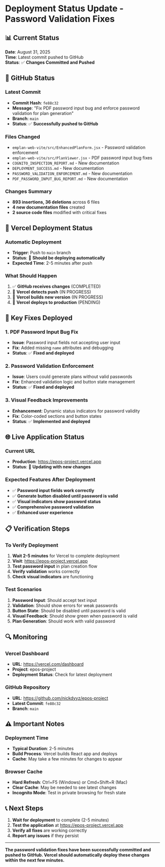 # Deployment Status Update - Password Validation Fixes

## 📊 **Current Status**

**Date**: August 31, 2025  
**Time**: Latest commit pushed to GitHub  
**Status**: ✅ **Changes Committed and Pushed**

## 🔄 **GitHub Status**

### **Latest Commit**
- **Commit Hash**: `fe88c32`
- **Message**: "Fix PDF password input bug and enforce password validation for plan generation"
- **Branch**: `main`
- **Status**: ✅ **Successfully pushed to GitHub**

### **Files Changed**
- `emplan-web-vite/src/EnhancedPlanForm.jsx` - Password validation enforcement
- `emplan-web-vite/src/PlanViewer.jsx` - PDF password input bug fixes
- `COGNITO_INSPECTION_REPORT.md` - New documentation
- `DEPLOYMENT_SUCCESS.md` - New documentation
- `PASSWORD_VALIDATION_ENFORCEMENT.md` - New documentation
- `PDF_PASSWORD_INPUT_BUG_REPORT.md` - New documentation

### **Changes Summary**
- **893 insertions, 36 deletions** across 6 files
- **4 new documentation files** created
- **2 source code files** modified with critical fixes

## 🚀 **Vercel Deployment Status**

### **Automatic Deployment**
- **Trigger**: Push to `main` branch
- **Status**: 🔄 **Should be deploying automatically**
- **Expected Time**: 2-5 minutes after push

### **What Should Happen**
1. ✅ **GitHub receives changes** (COMPLETED)
2. 🔄 **Vercel detects push** (IN PROGRESS)
3. 🔄 **Vercel builds new version** (IN PROGRESS)
4. 🔄 **Vercel deploys to production** (PENDING)

## 🔧 **Key Fixes Deployed**

### **1. PDF Password Input Bug Fix**
- **Issue**: Password input fields not accepting user input
- **Fix**: Added missing `name` attributes and debugging
- **Status**: ✅ **Fixed and deployed**

### **2. Password Validation Enforcement**
- **Issue**: Users could generate plans without valid passwords
- **Fix**: Enhanced validation logic and button state management
- **Status**: ✅ **Fixed and deployed**

### **3. Visual Feedback Improvements**
- **Enhancement**: Dynamic status indicators for password validity
- **Fix**: Color-coded sections and button states
- **Status**: ✅ **Implemented and deployed**

## 🌐 **Live Application Status**

### **Current URL**
- **Production**: https://epos-project.vercel.app
- **Status**: 🔄 **Updating with new changes**

### **Expected Features After Deployment**
- ✅ **Password input fields work correctly**
- ✅ **Generate button disabled until password is valid**
- ✅ **Visual indicators show password status**
- ✅ **Comprehensive password validation**
- ✅ **Enhanced user experience**

## 📋 **Verification Steps**

### **To Verify Deployment**
1. **Wait 2-5 minutes** for Vercel to complete deployment
2. **Visit**: https://epos-project.vercel.app
3. **Test password input** in plan creation flow
4. **Verify validation** works correctly
5. **Check visual indicators** are functioning

### **Test Scenarios**
1. **Password Input**: Should accept text input
2. **Validation**: Should show errors for weak passwords
3. **Button State**: Should be disabled until password is valid
4. **Visual Feedback**: Should show green when password is valid
5. **Plan Generation**: Should work with valid password

## 🔍 **Monitoring**

### **Vercel Dashboard**
- **URL**: https://vercel.com/dashboard
- **Project**: epos-project
- **Deployment Status**: Check for latest deployment

### **GitHub Repository**
- **URL**: https://github.com/nickdyyz/epos-project
- **Latest Commit**: `fe88c32`
- **Branch**: `main`

## ⚠️ **Important Notes**

### **Deployment Time**
- **Typical Duration**: 2-5 minutes
- **Build Process**: Vercel builds React app and deploys
- **Cache**: May take a few minutes for changes to appear

### **Browser Cache**
- **Hard Refresh**: Ctrl+F5 (Windows) or Cmd+Shift+R (Mac)
- **Clear Cache**: May be needed to see latest changes
- **Incognito Mode**: Test in private browsing for fresh state

## 📞 **Next Steps**

1. **Wait for deployment** to complete (2-5 minutes)
2. **Test the application** at https://epos-project.vercel.app
3. **Verify all fixes** are working correctly
4. **Report any issues** if they persist

---

**The password validation fixes have been successfully committed and pushed to GitHub. Vercel should automatically deploy these changes within the next few minutes.**

